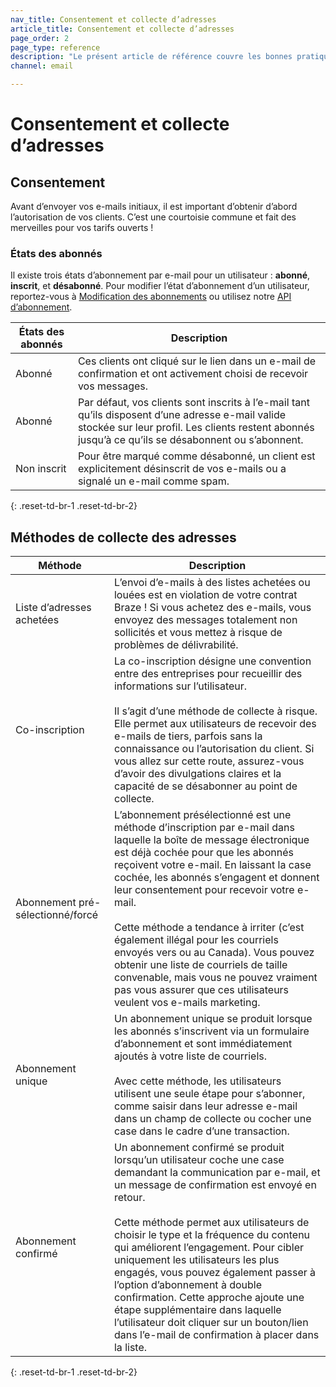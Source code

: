 ```yaml
---
nav_title: Consentement et collecte d’adresses
article_title: Consentement et collecte d’adresses
page_order: 2
page_type: reference
description: "Le présent article de référence couvre les bonnes pratiques pour recueillir le consentement et les adresses e-mail d’utilisateur et définit les différents états d’abonnement utilisateurs possibles."
channel: email

---
```


# Consentement et collecte d’adresses

## Consentement

Avant d’envoyer vos e-mails initiaux, il est important d’obtenir d’abord l’autorisation de vos clients. C’est une courtoisie commune et fait des merveilles pour vos tarifs ouverts !

### États des abonnés

Il existe trois états d’abonnement par e-mail pour un utilisateur : **abonné**, **inscrit**, et **désabonné**. Pour modifier l’état d’abonnement d’un utilisateur, reportez-vous à [Modification des abonnements]({{site.baseurl}}/user_guide/message_building_by_channel/email/managing_user_subscriptions/#changing-subscriptions) ou utilisez notre [API d’abonnement]({{site.baseurl}}/api/endpoints/subscription_groups/post_update_user_subscription_group_status/).

|États des abonnés | Description |
|---|---|
|Abonné| Ces clients ont cliqué sur le lien dans un e-mail de confirmation et ont activement choisi de recevoir vos messages.|
|Abonné | Par défaut, vos clients sont inscrits à l’e-mail tant qu’ils disposent d’une adresse e-mail valide stockée sur leur profil. Les clients restent abonnés jusqu’à ce qu’ils se désabonnent ou s’abonnent.|
|Non inscrit|Pour être marqué comme désabonné, un client est explicitement désinscrit de vos e-mails ou a signalé un e-mail comme spam.|
{: .reset-td-br-1 .reset-td-br-2}

## Méthodes de collecte des adresses

| Méthode | Description |
|---|---|
|Liste d’adresses achetées| L’envoi d’e-mails à des listes achetées ou louées est en violation de votre contrat Braze ! Si vous achetez des e-mails, vous envoyez des messages totalement non sollicités et vous mettez à risque de problèmes de délivrabilité.|
|Co-inscription | La co-inscription désigne une convention entre des entreprises pour recueillir des informations sur l’utilisateur.<br><br>Il s’agit d’une méthode de collecte à risque. Elle permet aux utilisateurs de recevoir des e-mails de tiers, parfois sans la connaissance ou l’autorisation du client. Si vous allez sur cette route, assurez-vous d’avoir des divulgations claires et la capacité de se désabonner au point de collecte. |
|Abonnement pré-sélectionné/forcé| L’abonnement présélectionné est une méthode d’inscription par e-mail dans laquelle la boîte de message électronique est déjà cochée pour que les abonnés reçoivent votre e-mail. En laissant la case cochée, les abonnés s’engagent et donnent leur consentement pour recevoir votre e-mail.<br><br>Cette méthode a tendance à irriter (c’est également illégal pour les courriels envoyés vers ou au Canada). Vous pouvez obtenir une liste de courriels de taille convenable, mais vous ne pouvez vraiment pas vous assurer que ces utilisateurs veulent vos e-mails marketing.|
|Abonnement unique| Un abonnement unique se produit lorsque les abonnés s’inscrivent via un formulaire d’abonnement et sont immédiatement ajoutés à votre liste de courriels. <br><br>Avec cette méthode, les utilisateurs utilisent une seule étape pour s’abonner, comme saisir dans leur adresse e-mail dans un champ de collecte ou cocher une case dans le cadre d’une transaction.|
|Abonnement confirmé |Un abonnement confirmé se produit lorsqu’un utilisateur coche une case demandant la communication par e-mail, et un message de confirmation est envoyé en retour. <br><br>Cette méthode permet aux utilisateurs de choisir le type et la fréquence du contenu qui améliorent l’engagement. Pour cibler uniquement les utilisateurs les plus engagés, vous pouvez également passer à l’option d’abonnement à double confirmation. Cette approche ajoute une étape supplémentaire dans laquelle l’utilisateur doit cliquer sur un bouton/lien dans l’e-mail de confirmation à placer dans la liste. |
{: .reset-td-br-1 .reset-td-br-2}